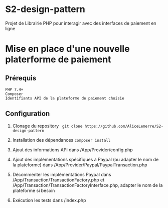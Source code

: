 ﻿# S2-design-pattern

Projet de Librairie PHP pour interagir avec des interfaces de paiement en ligne

# Mise en place d'une nouvelle platerforme de paiement

## Prérequis

    PHP 7.4+
    Composer
    Identifiants API de la plateforme de paiement choisie

## Configuration

1. Clonage du repository
```  git clone https://github.com/AliceLemerre/S2-design-pattern ``` 

 2. Installation des dépendances
``` composer install ``` 
 
3. Ajout des informations API dans /App/Provider/config.php

4. Ajout des implémentations spécifiques à Paypal (ou adapter le nom de la plateforme) dans /App/Provider/Paypal/PaypalTransaction.php

5. Décommenter les implémentations Paypal dans /App/Transaction/TransactionFactory.php et /App/Transaction/TransactionFactoryInterface.php, adapter le nom de la plateforme si besoin

6. Exécution les tests dans /index.php
